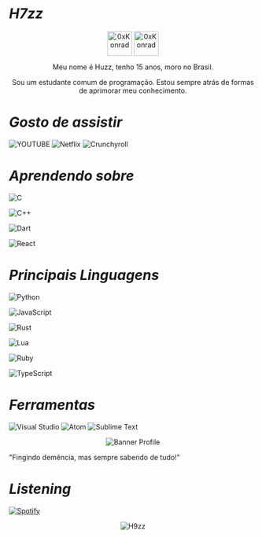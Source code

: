 #                                                                    *H7zz*

<p align="center">
<a href="https://twitter.com/0xKonradRose" target="blank"><img align="center" src="https://media.discordapp.net/attachments/768926761844211753/790973393423171674/580b57fcd9996e24bc43c53e.png?width=389&height=389" alt="0xKonrad" height="50" width="50" /></a>
<a href="https://instagram.com/m.s.swindler" target="blank"><img align="center" src="https://media.discordapp.net/attachments/768926761844211753/790985149457629254/unnamed_2.png?width=307&height=307" alt="0xKonrad" height="50" width="50"</a>
</a>     
</p>

<p align="center">Meu nome é Huzz, tenho 15 anos, moro no Brasil. 
</p>

<p align="center">Sou um estudante comum de programação. Estou sempre atrás de formas de aprimorar meu conhecimento.
</p>


#                                                                    *Gosto de assistir*

 ![YOUTUBE](https://img.shields.io/badge/YouTube-FF0000?style=for-the-badge&logo=youtube&logoColor=white)
 ![Netflix](https://img.shields.io/badge/Netflix-E50914?style=for-the-badge&logo=netflix&logoColor=white)
 ![Crunchyroll](https://img.shields.io/badge/Crunchyroll-F47521?style=for-the-badge&logo=crunchyroll&logoColor=white)

#                                                                    *Aprendendo sobre*

 ![C](https://img.shields.io/badge/C-00599C?style=for-the-badge&logo=c&logoColor=white)
 
 ![C++](https://img.shields.io/badge/C%2B%2B-00599C?style=for-the-badge&logo=c%2B%2B&logoColor=white)

 ![Dart](https://img.shields.io/badge/Dart-0175C2?style=for-the-badge&logo=dart&logoColor=white)
 
 ![React](https://img.shields.io/badge/React-20232A?style=for-the-badge&logo=react&logoColor=61DAFB)
#                                                                    *Principais Linguagens*

 ![Python](https://img.shields.io/badge/python%20-%2314354C.svg?&style=for-the-badge&logo=python&logoColor=white)
 
 ![JavaScript](https://img.shields.io/badge/javascript%20-%23323330.svg?&style=for-the-badge&logo=javascript&logoColor=%23F7DF1E)

 ![Rust](https://img.shields.io/badge/rust%20-%2314354C.svg?&style=for-the-badge&logo=rust&logoColor=white)
 
 ![Lua](https://img.shields.io/badge/Lua-2C2D72?style=for-the-badge&logo=lua&logoColor=white)
 
 ![Ruby](https://img.shields.io/badge/Ruby-CC342D?style=for-the-badge&logo=ruby&logoColor=white)

 ![TypeScript](https://img.shields.io/badge/TypeScript-007ACC?style=for-the-badge&logo=typescript&logoColor=white)

#                                                                      *Ferramentas*

![Visual Studio](https://img.shields.io/badge/-007ACC?style=flat&logo=Visual-Studio-Code&logoColor=white&link=https://github.com/H9zz "Visual Studio")
![Atom](https://img.shields.io/badge/-007ACC?style=flat&logo=Atom&logoColor=white&link=https://github.com/0xKonrad "Atom")
![Sublime Text](https://img.shields.io/badge/-007ACC?style=flat&logo=Sublime-Text&logoColor=white&link=https://github.com/0xKonrad "Sublime Text")

<p align="center"><img src="https://cdn.discordapp.com/attachments/768926761844211753/791262296017862716/konradbanner.jpg" alt="Banner Profile"/></p>

"Fingindo demência, mas sempre sabendo de tudo!" 
<p align="left">

#                                                                    *Listening*

[![Spotify](https://now-playing-codestackr.vercel.app/api/spotify-playing)](https://open.spotify.com/user/tj80gwbjn63j8r5ph3zrzn8hc)

<p align="center"><img src="https://github-readme-stats.vercel.app/api?username=H9zz&theme=graywhite&show_icons=true" alt="H9zz"/></p>

